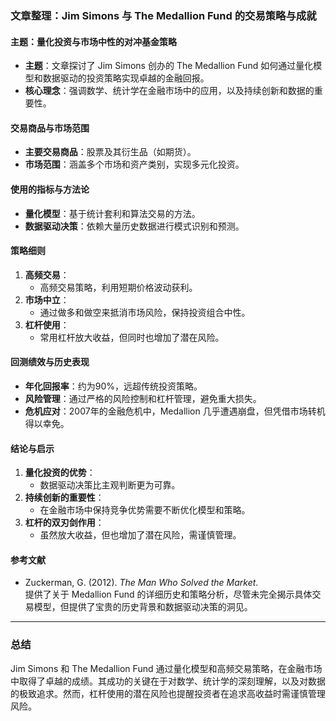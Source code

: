 ### 文章整理：Jim Simons 与 The Medallion Fund 的交易策略与成就

#### 主题：量化投资与市场中性的对冲基金策略
- **主题**：文章探讨了 Jim Simons 创办的 The Medallion Fund 如何通过量化模型和数据驱动的投资策略实现卓越的金融回报。
- **核心理念**：强调数学、统计学在金融市场中的应用，以及持续创新和数据的重要性。

#### 交易商品与市场范围
- **主要交易商品**：股票及其衍生品（如期货）。
- **市场范围**：涵盖多个市场和资产类别，实现多元化投资。

#### 使用的指标与方法论
- **量化模型**：基于统计套利和算法交易的方法。
- **数据驱动决策**：依赖大量历史数据进行模式识别和预测。

#### 策略细则
1. **高频交易**：
   - 高频交易策略，利用短期价格波动获利。
2. **市场中立**：
   - 通过做多和做空来抵消市场风险，保持投资组合中性。
3. **杠杆使用**：
   - 常用杠杆放大收益，但同时也增加了潜在风险。

#### 回测绩效与历史表现
- **年化回报率**：约为90%，远超传统投资策略。
- **风险管理**：通过严格的风险控制和杠杆管理，避免重大损失。
- **危机应对**：2007年的金融危机中，Medallion 几乎遭遇崩盘，但凭借市场转机得以幸免。

#### 结论与启示
1. **量化投资的优势**：
   - 数据驱动决策比主观判断更为可靠。
2. **持续创新的重要性**：
   - 在金融市场中保持竞争优势需要不断优化模型和策略。
3. **杠杆的双刃剑作用**：
   - 虽然放大收益，但也增加了潜在风险，需谨慎管理。

#### 参考文献
- Zuckerman, G. (2012). *The Man Who Solved the Market*.  
  提供了关于 Medallion Fund 的详细历史和策略分析，尽管未完全揭示具体交易模型，但提供了宝贵的历史背景和数据驱动决策的洞见。

---

### 总结
Jim Simons 和 The Medallion Fund 通过量化模型和高频交易策略，在金融市场中取得了卓越的成绩。其成功的关键在于对数学、统计学的深刻理解，以及对数据的极致追求。然而，杠杆使用的潜在风险也提醒投资者在追求高收益时需谨慎管理风险。
